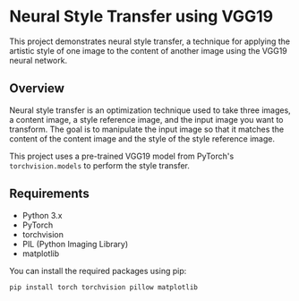 # Neural Style Transfer using VGG19

This project demonstrates neural style transfer, a technique for applying the artistic style of one image to the content of another image using the VGG19 neural network.

## Overview

Neural style transfer is an optimization technique used to take three images, a content image, a style reference image, and the input image you want to transform. The goal is to manipulate the input image so that it matches the content of the content image and the style of the style reference image.

This project uses a pre-trained VGG19 model from PyTorch's `torchvision.models` to perform the style transfer.

## Requirements

- Python 3.x
- PyTorch
- torchvision
- PIL (Python Imaging Library)
- matplotlib

You can install the required packages using pip:

```bash
pip install torch torchvision pillow matplotlib

